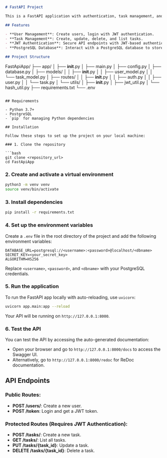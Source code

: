 ```markdown
# FastAPI Project

This is a FastAPI application with authentication, task management, and a PostgreSQL database. It demonstrates how to build a RESTful API with FastAPI, integrate JWT authentication, and interact with a PostgreSQL database.

## Features

- **User Management**: Create users, login with JWT authentication.
- **Task Management**: Create, update, delete, and list tasks.
- **JWT Authentication**: Secure API endpoints with JWT-based authentication.
- **PostgreSQL Database**: Interact with a PostgreSQL database to store user and task data.

## Project Structure
```

FastApiApp/
├── app/
│ ├── **init**.py
│ ├── main.py
│ ├── config.py
│ ├── database.py
│ ├── models/
│ │ ├── **init**.py
│ │ ├── user_model.py
│ │ └── task_model.py
│ ├── routes/
│ │ ├── **init**.py
│ │ ├── auth.py
│ │ ├── user.py
│ │ └── task.py
│ └── utils/
│ ├── **init**.py
│ ├── jwt_util.py
│ └── hash_util.py
├── requirements.txt
└── .env

````

## Requirements

- Python 3.7+
- PostgreSQL
- `pip` for managing Python dependencies

## Installation

Follow these steps to set up the project on your local machine:

### 1. Clone the repository

```bash
git clone <repository_url>
cd FastApiApp
````

### 2. Create and activate a virtual environment

```bash
python3 -m venv venv
source venv/bin/activate
```

### 3. Install dependencies

```bash
pip install -r requirements.txt
```

### 4. Set up the environment variables

Create a `.env` file in the root directory of the project and add the following environment variables:

```
DATABASE_URL=postgresql://<username>:<password>@localhost/<dbname>
SECRET_KEY=<your_secret_key>
ALGORITHM=HS256
```

Replace `<username>`, `<password>`, and `<dbname>` with your PostgreSQL credentials.

### 5. Run the application

To run the FastAPI app locally with auto-reloading, use `uvicorn`:

```bash
uvicorn app.main:app --reload
```

Your API will be running on `http://127.0.0.1:8000`.

### 6. Test the API

You can test the API by accessing the auto-generated documentation:

- Open your browser and go to `http://127.0.0.1:8000/docs` to access the Swagger UI.
- Alternatively, go to `http://127.0.0.1:8000/redoc` for ReDoc documentation.

## API Endpoints

### **Public Routes:**

- **POST /users/**: Create a new user.
- **POST /token**: Login and get a JWT token.

### **Protected Routes (Requires JWT Authentication):**

- **POST /tasks/**: Create a new task.
- **GET /tasks/**: List all tasks.
- **PUT /tasks/{task_id}**: Update a task.
- **DELETE /tasks/{task_id}**: Delete a task.

